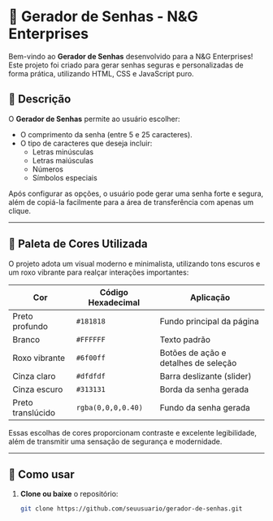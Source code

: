 # 🔐 Gerador de Senhas - N&G Enterprises

Bem-vindo ao **Gerador de Senhas** desenvolvido para a N&G Enterprises!  
Este projeto foi criado para gerar senhas seguras e personalizadas de forma prática, utilizando HTML, CSS e JavaScript puro.

## 📄 Descrição

O **Gerador de Senhas** permite ao usuário escolher:
- O comprimento da senha (entre 5 e 25 caracteres).
- O tipo de caracteres que deseja incluir:
  - Letras minúsculas
  - Letras maiúsculas
  - Números
  - Símbolos especiais

Após configurar as opções, o usuário pode gerar uma senha forte e segura, além de copiá-la facilmente para a área de transferência com apenas um clique.

---

## 🎨 Paleta de Cores Utilizada

O projeto adota um visual moderno e minimalista, utilizando tons escuros e um roxo vibrante para realçar interações importantes:

| Cor              | Código Hexadecimal | Aplicação                          |
|------------------|---------------------|------------------------------------|
| Preto profundo   | `#181818`            | Fundo principal da página         |
| Branco           | `#FFFFFF`            | Texto padrão                      |
| Roxo vibrante    | `#6f00ff`            | Botões de ação e detalhes de seleção |
| Cinza claro      | `#dfdfdf`            | Barra deslizante (slider)          |
| Cinza escuro     | `#313131`            | Borda da senha gerada              |
| Preto translúcido| `rgba(0,0,0,0.40)`   | Fundo da senha gerada              |

Essas escolhas de cores proporcionam contraste e excelente legibilidade, além de transmitir uma sensação de segurança e modernidade.

---

## 🚀 Como usar

1. **Clone ou baixe** o repositório:
   ```bash
   git clone https://github.com/seuusuario/gerador-de-senhas.git
